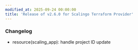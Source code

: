 ```yaml
---
modified_at: 2025-09-24 00:00:00
title: 'Release of v2.6.0 for Scalingo Terraform Provider'
---
```


### Changelog

* resource(scaling_app): handle project ID update
